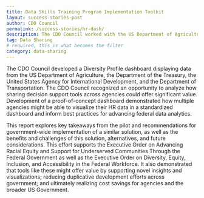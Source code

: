 ```yaml
---
title: Data Skills Training Program Implementation Toolkit
layout: success-stories-post
author: CDO Council
permalink: /success-stories/hr-dash/
description: The CDO Council worked with the US Department of Agriculture, the Department of the Treasury, the United States Agency for International Development, and the Department of Transportation to develop a Diversity Profile Dashboard and to explore the value of shared HR decision support across agencies. 
tag: Data Sharing
# required, this is what becomes the filter
category: data-sharing
---
```


The CDO Council developed a Diversity Profile dashboard displaying data from the US Department of Agriculture, the Department of the Treasury, the United States Agency for International Development, and the Department of Transportation. The CDO Council recognized an opportunity to analyze how sharing decision support tools across agencies could offer significant value. Development of a proof-of-concept dashboard demonstrated how multiple agencies might be able to visualize their HR data in a standardized dashboard and inform best practices for advancing federal data analytics.

This report explores key takeaways from the pilot and recommendations for government-wide implementation of a similar solution, as well as the benefits and challenges of this solution, alternatives, and future considerations. This effort supports the Executive Order on Advancing Racial Equity and Support for Underserved Communities Through the Federal Government as well as the Executive Order on Diversity, Equity, Inclusion, and Accessibility in the Federal Workforce. It also demonstrated that tools like these might offer value by supporting novel insights and visualizations; reducing duplicative development efforts across government; and ultimately realizing cost savings for agencies and the broader US Government.
